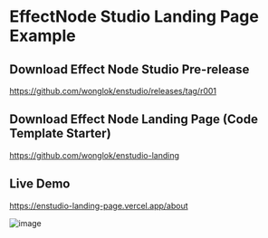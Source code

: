 # EffectNode Studio Landing Page Example

## Download Effect Node Studio Pre-release
https://github.com/wonglok/enstudio/releases/tag/r001

## Download Effect Node Landing Page (Code Template Starter)
https://github.com/wonglok/enstudio-landing

## Live Demo
https://enstudio-landing-page.vercel.app/about

![image](https://user-images.githubusercontent.com/4082826/107439934-cf645b00-6b6d-11eb-82fc-3c9c666d34b6.png)

